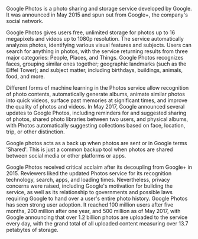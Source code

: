 Google Photos is a photo sharing and storage service developed by Google. It was announced in May 2015 and spun out from Google+, the company's social network.

Google Photos gives users free, unlimited storage for photos up to 16 megapixels and videos up to 1080p resolution. The service automatically analyzes photos, identifying various visual features and subjects. Users can search for anything in photos, with the service returning results from three major categories: People, Places, and Things. Google Photos recognizes faces, grouping similar ones together; geographic landmarks (such as the Eiffel Tower); and subject matter, including birthdays, buildings, animals, food, and more.

Different forms of machine learning in the Photos service allow recognition of photo contents, automatically generate albums, animate similar photos into quick videos, surface past memories at significant times, and improve the quality of photos and videos. In May 2017, Google announced several updates to Google Photos, including reminders for and suggested sharing of photos, shared photo libraries between two users, and physical albums, with Photos automatically suggesting collections based on face, location, trip, or other distinction.

Google photos acts as a back up when photos are sent or in Google terms 'Shared'. This is just a common backup tool when photos are shared between social media or other platforms or apps.

Google Photos received critical acclaim after its decoupling from Google+ in 2015. Reviewers liked the updated Photos service for its recognition technology, search, apps, and loading times. Nevertheless, privacy concerns were raised, including Google's motivation for building the service, as well as its relationship to governments and possible laws requiring Google to hand over a user's entire photo history. Google Photos has seen strong user adoption. It reached 100 million users after five months, 200 million after one year, and 500 million as of May 2017, with Google announcing that over 1.2 billion photos are uploaded to the service every day, with the grand total of all uploaded content measuring over 13.7 petabytes of storage.
